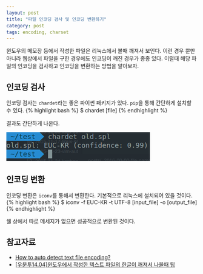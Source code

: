 ```yaml
---
layout: post
title: "파일 인코딩 검사 및 인코딩 변환하기"
category: post
tags: encoding, charset
---
```

윈도우의 메모장 등에서 작성한 파일은 리눅스에서 볼때 깨져서 보인다. 이런 경우 뿐만아니라 웹상에서 파일을 구한 경우에도 인코딩이 깨진 경우가 종종 있다. 이럴때 해당 파일의 인코딩을 검사하고 인코딩을 변환하는 방법을 알아보자.

## 인코딩 검사

인코딩 검사는 `chardet`라는 좋은 파이썬 패키지가 있다. `pip`을 통해 간단하게 설치할 수 있다.
{% highlight bash %}
$ chardet [file]
{% endhighlight %}

결과도 간단하게 나온다.  

![old.spl: EUC-KR (confidence: 0.99)](/images/2016-09-15/01.png)

## 인코딩 변환

인코딩 변환은 `iconv`를 통해서 변환한다. 기본적으로 리눅스에 설치되어 있을 것이다.
{% highlight bash %}
$ iconv -f EUC-KR -t UTF-8 [input_file] -o [output_file]
{% endhighlight %}

쉘 상에서 따로 메세지가 없으면 성공적으로 변환된 것이다.

## 참고자료
- [How to auto detect text file encoding?](http://superuser.com/questions/301552/how-to-auto-detect-text-file-encoding)
- [\[우분투14.04\]윈도우에서 작성한 텍스트 파일의 한글이 깨져서 나올때 팁](http://forum.falinux.com/zbxe/index.php?document_srl=807803)
